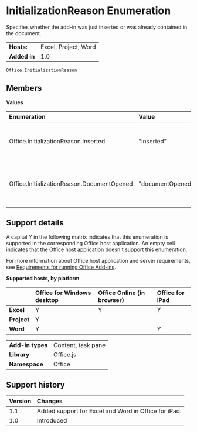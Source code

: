 
# InitializationReason Enumeration
Specifies whether the add-in was just inserted or was already contained in the document. 

|||
|:-----|:-----|
|**Hosts:**|Excel, Project, Word|
|**Added in**|1.0|

```
Office.InitializationReason
```


## Members


**Values**


|**Enumeration**|**Value**|**Description**|
|:-----|:-----|:-----|
|Office.InitializationReason.Inserted|"inserted"|The add-in was just inserted into the document.|
|Office.InitializationReason.DocumentOpened|"documentOpened"|The add-in is already part of the document that was opened.|

## Support details


A capital Y in the following matrix indicates that this enumeration is supported in the corresponding Office host application. An empty cell indicates that the Office host application doesn't support this enumeration.

For more information about Office host application and server requirements, see [Requirements for running Office Add-ins](http://msdn.microsoft.com/library/67340567-bb9a-498c-96d3-3f52f28c16bc%28Office.15%29.aspx).


**Supported hosts, by platform**


||**Office for Windows desktop**|**Office Online (in browser)**|**Office for iPad**|
|:-----|:-----|:-----|:-----|
|**Excel**|Y|Y|Y|
|**Project**|Y|||
|**Word**|Y||Y|

|||
|:-----|:-----|
|**Add-in types**|Content, task pane|
|**Library**|Office.js|
|**Namespace**|Office|

## Support history




|**Version**|**Changes**|
|:-----|:-----|
|1.1|Added support for Excel and Word in Office for iPad.|
|1.0|Introduced|
